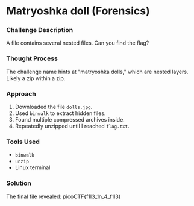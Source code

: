 # Matryoshka doll (Forensics)

### Challenge Description
A file contains several nested files. Can you find the flag?

### Thought Process
The challenge name hints at "matryoshka dolls," which are nested layers. Likely a zip within a zip.

### Approach
1. Downloaded the file `dolls.jpg`.
2. Used `binwalk` to extract hidden files.
3. Found multiple compressed archives inside.
4. Repeatedly unzipped until I reached `flag.txt`.

### Tools Used
- `binwalk`
- `unzip`
- Linux terminal

### Solution
The final file revealed:
picoCTF{f1l3_1n_4_f1l3}

